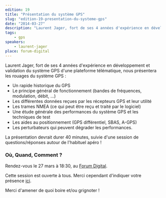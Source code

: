 ```yaml
---
edition: 19
title: "Présentation du système GPS"
slug: "edition-19-presentation-du-systeme-gps"
date: "2014-03-27"
description: "Laurent Jager, fort de ses 4 années d'expérience en développement et validation du système GPS d'une plateforme télématique, nous présentera les rouages du système GPS."
tags:
    - gps
speakers:
    - laurent-jager
place: forum-digital
---
```


Laurent Jager, fort de ses 4 années d'expérience en développement et validation du système GPS d'une
plateforme télématique, nous présentera les rouages du système GPS :

* Un rapide historique du GPS
* Le principe général de fonctionnement (bandes de fréquences, modulation, débit, ...)
* Les différentes données reçues par les récepteurs GPS et leur utilité
* Les trames NMEA (ce qui peut être reçu et traité par le logiciel)
* Une étude générale des performances du système GPS et les techniques de test
* Les aides au positionnement (GPS différentiel, SBAS, A-GPS)
* Les perturbateurs qui peuvent dégrader les performances.

La présentation devrait durer 40 minutes, suivie d'une session de questions/réponses autour de
l'habituel apéro !

### Où, Quand, Comment ?

Rendez-vous le 27 mars à 18:30, au [Forum Digital](http://forum-digital.fr).

Cette session est ouverte à tous. Merci cependant d'indiquer votre présence
[ici](https://docs.google.com/forms/d/1tvKL-H9H5IH6E87gJTdmlDDOW6M5Ut6FsrBdSIXa9q0/viewform).

Merci d'amener de quoi boire et/ou grignoter !
